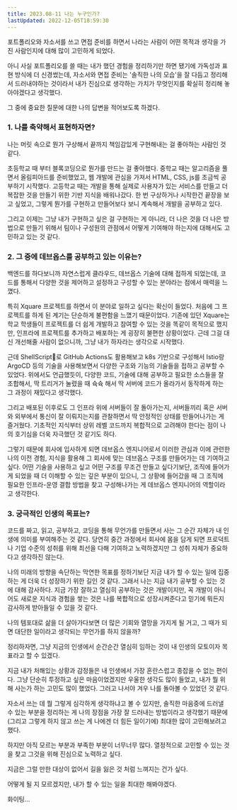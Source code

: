 ```yaml
---
title: 2023.08-11 나는 누구인가?
lastUpdated: 2022-12-05T18:59:30
---
```


포트폴리오와 자소서를 쓰고 면접 준비를 하면서 나라는 사람이 어떤 목적과 생각을 가진 사람인지에 대해 많이 고민하게 되었다.

아니 사실 포트폴리오를 쓸 때는 내가 했던 경험을 정리하기만 하면 됐기에 가독성과 표현 방식에 더 신경썼는데, 자소서와 면접 준비는 '솔직한 나의 모습'을 잘 다듬고 정리해서 드러내야하는 것이라서 내가 진심으로 생각하는 가치가 무엇인지를 확실히 정리해 놓아야겠다고 생각했다.



그 중에 중요한 질문에 대한 나의 답변을 적어보도록 하겠다.



### 1. 나를 축약해서 표현하자면?



나는 머릿 속으로 뭔가 구상해서 끝까지 책임감있게 구현해내는 걸 좋아하는 사람인 것 같다.

초등학교 때 부터 블록코딩으로 뭔가를 만드는 걸 좋아했다. 중학교 때는 알고리즘을 풀면서 올림피아드를 준비했었고, 웹 개발에 관심을 가져서 HTML, CSS, js를 조금씩 공부하기 시작했다. 고등학교 때는 개발을 통해 실제로 사용자가 있는 서비스를 만들고 더 복잡한 것을 만들기 위한 기반 지식을 배워나갔다. 한 번 구상하거나 시작한건 끝장을 보고 싶었고, 그렇게 뭔가를 구현하고 만들어보다 보니 계속해서 개발을 공부하고 있다.

그리고 이제는 그냥 내가 구현하고 싶은 걸 구현하는 게 아니라, 더 나은 것을 더 나은 방법으로 만들기 위해서 팀이나 구성원의 관점에서 어떻게 기여해야 하는지에 대해서도 고민하고 있는 것 같다.


### 2. 그 중에 데브옵스를 공부하고 있는 이유는?





백엔드를 하다보니까 자연스럽게 클라우드, 데브옵스 기술에 대해 접하게 되었는데, 코드를 통해서 다양한 것을 제어하고 설정하고 구성할 수 있는 분야라는 점에서 매력을 느꼈다.



특히 Xquare 프로젝트를 하면서 이 분야로 일하고 싶다는 확신이 들었다. 처음에 그 프로젝트를 하게 된 계기는 단순하게 불편함을 느꼈기 때문이었다. 기존에 있던 Xquare는 학교 학생들이 프로젝트를 더 쉽게 개발하고 참여할 수 있는 것을 똑같이 목적으로 했지만, 인프라에 프로젝트를 추가하고 배포하는 게 굉장히 불편한 상황이었다. 근데 그걸 대신 개선해줄 사람이 없으니까, 그냥 내가 하자라는 생각으로 시작했다.

근데 ShellScript로 GitHub Actions도 활용해보고 k8s 기반으로 구성해서 Istio랑 ArgoCD 등의 기술을 사용해보면서 다양한 구조와 기능의 기술들을 접하고 공부할 수 있었다. 위에서도 언급했듯이, 다양한 코드, 기술에 대해 공부하고 필요한 소스들을 잘 조합해서, 딱 트리거가 눌렸을 때 슉슉 해서 딱 서버에 코드가 올라가서 동작하게 하는 그 과정이 재밌다고 생각했다.



그리고 배포된 이후로도 그 인프라 위에 서버들이 잘 돌아가는지, 서버들끼리 혹은 서버와 외부에서 통신이 잘 이뤄지는지를 관찰하면서 딱 안정적인 상태를 만들어나가는 게 즐거웠다. 기초적인 지식부터 상위 레벨 코드까지 복합적으로 고려해야 한다는 점이 나의 호기심을 더욱 자극했던 것 같기도 하다.



그렇기 때문에 회사에 입사하게 되면 데브옵스 엔지니어로서 이러한 관심과 이에 관련한 나의 이전 경험, 지식을 활용해 그 회사에 맞는 데브옵스 구조를 만들어가는 데 기여하고 싶다. 어떤 기술을 사용하고 싶고 어떤 구조를 무조건 만들고 싶다기보단, 조직에 들어가게 되었을 때 더 이해할 수 있는 깊은 부분이 있으니, 그 상황에 들어갔을 때 그 조직에 필요한 인프라-운영 결합 방법을 찾고 구성해나가는 게 데브옵스 엔지니어의 역할이라고 생각한다.


### 3. 궁극적인 인생의 목표는?



코드를 짜고, 읽고, 공부하고, 코딩을 통해 무언가를 만들면서 사는 그 순간 자체가 내 인생에 의미를 부여해주는 것 같다. 당연히 중간 과정에서 회사에 몸을 담게 되면 프로덕트나 기업 수준의 성취를 위해 최선을 다해 기여하고 노력하겠지만 그 성취 자체가 중요하다고 생각하진 않는다.



나의 미래의 방향을 속단하는 막연한 목표를 정하기보단 지금 내가 할 수 있는 일에 집중하는 게 더욱 더 성장하기 위한 길인 것 같다. 그래서 나는 지금 내가 공부할 수 있는 것에 대해 감사하다. 지금 가장 잘하고 열심히 공부하는 것은 개발이지만, 꼭 개발이 아니어도 새로운 지식과 경험을 쌓는 것은 나를 복합적으로 성장시켜준다고 믿기에 뭐든지 감사하게 받아들일 수 있을 것 같다.



나의 템포대로 삶을 더 살아가다보면 더 많은 기회와 열망을 가지게 될 거고, 그 때가 되면 대단한 일이라고 생각되는 무언가를 하지 않을까?



정리하자면, 그냥 지금의 인생에서 순간순간 열심히 임하는 것이 내 인생의 모토이자 목표라고 할 수 있겠다.





지금 내가 처해있는 상황과 감정들은 내 인생에서 가장 혼란스럽고 종잡을 수 없는 편이다. 그냥 단순히 투정하고 싶은 마음이었겠지만 우울한 생각도 많이 들었고, 내가 뭘 위해 사는가 하는 고민도 많이 했었다. 그러고 나서야 겨우 나를 돌아볼 수 있었던 것 같다.



자소서 쓰는 데 뭘 그렇게 심각하게 생각하냐고 볼 수 있지만, 솔직한 마음중에 드러낼 수 있는 부분을 정리하는 게 나의 장점을 가장 잘 드러내는 방법이라고 생각했기 때문에 (그리고 그렇게 하지 않고 쓰는 게 나에겐 더 힘든 일이기에) 최대한 많이 고민해보려고 했다.



하지만 아직 모르는 부분과 부족한 부분이 너무너무 많다. 열정적으로 고민할 수 있는 것을 찾고 그것을 위해 진심으로 노력하고 싶다.

지금은 그럴 만한 대상이 없어서 길을 잃은 것 처럼 느껴지는 건가 싶다.





어떻게 될 지 모르겠지만, 내가 할 수 있는 일을 최대한 해봐야겠다.



화이팅...